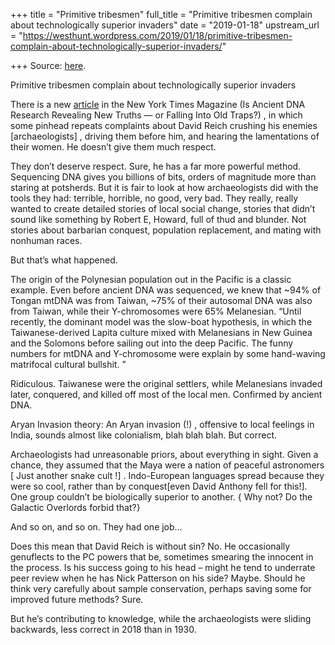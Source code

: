 +++
title = "Primitive tribesmen"
full_title = "Primitive tribesmen complain about technologically superior invaders"
date = "2019-01-18"
upstream_url = "https://westhunt.wordpress.com/2019/01/18/primitive-tribesmen-complain-about-technologically-superior-invaders/"

+++
Source: [here](https://westhunt.wordpress.com/2019/01/18/primitive-tribesmen-complain-about-technologically-superior-invaders/).

Primitive tribesmen complain about technologically superior invaders

There is a new
[article](https://www.nytimes.com/2019/01/17/magazine/ancient-dna-paleogenomics.html)
in the New York Times Magazine (Is Ancient DNA Research Revealing New
Truths — or Falling Into Old Traps?) , in which some pinhead repeats
complaints about David Reich crushing his enemies \[archaeologists\] ,
driving them before him, and hearing the lamentations of their women.
He doesn’t give them much respect.

They don’t deserve respect. Sure, he has a far more powerful method.
Sequencing DNA gives you billions of bits, orders of magnitude more than
staring at potsherds. But it is fair to look at how archaeologists did
with the tools they had: terrible, horrible, no good, very bad. They
really, really wanted to create detailed stories of local social
change, stories that didn’t sound like something by Robert E, Howard,
full of thud and blunder. Not stories about barbarian conquest,
population replacement, and mating with nonhuman races.

But that’s what happened.

The origin of the Polynesian population out in the Pacific is a classic
example. Even before ancient DNA was sequenced, we knew that \~94% of
Tongan mtDNA was from Taiwan, \~75% of their autosomal DNA was also from
Taiwan, while their Y-chromosomes were 65% Melanesian. “Until recently,
the dominant model was the slow-boat hypothesis, in which the
Taiwanese-derived Lapita culture mixed with Melanesians in New Guinea
and the Solomons before sailing out into the deep Pacific. The funny
numbers for mtDNA and Y-chromosome were explain by some hand-waving
matrifocal cultural bullshit. ”

Ridiculous. Taiwanese were the original settlers, while Melanesians
invaded later, conquered, and killed off most of the local men.
Confirmed by ancient DNA.

Aryan Invasion theory: An Aryan invasion (!) , offensive to local
feelings in India, sounds almost like colonialism, blah blah blah. But
correct.

Archaeologists had unreasonable priors, about everything in sight. Given
a chance, they assumed that the Maya were a nation of peaceful
astronomers \[ Just another snake cult !\] . Indo-European languages
spread because they were so cool, rather than by conquest\[even David
Anthony fell for this!\]. One group couldn’t be biologically superior
to another. { Why not? Do the Galactic Overlords forbid that?}

And so on, and so on. They had one job…

Does this mean that David Reich is without sin? No. He occasionally
genuflects to the PC powers that be, sometimes smearing the innocent in
the process. Is his success going to his head – might he tend to
underrate peer review when he has Nick Patterson on his side? Maybe.
Should he think very carefully about sample conservation, perhaps saving
some for improved future methods? Sure.

But he’s contributing to knowledge, while the archaeologists were
sliding backwards, less correct in 2018 than in 1930.

